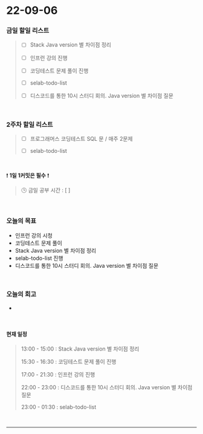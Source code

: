 # 22-09-06
 ### 금일 할일 리스트
> - [ ]  Stack Java version 별 차이점 정리
>
> - [ ]  인프런 강의 진행
>
> - [ ]  코딩테스트 문제 풀이 진행
>
> - [ ]  selab-todo-list
>
> - [ ]  디스코드를 통한 10시 스터디 회의. Java version 별 차이점 질문

<br/>

### 2주차 할일 리스트  

> - [ ]  프로그래머스 코딩테스트 SQL 문 / 매주 2문제  
>
> - [ ]  selab-todo-list

<br/>

❗ **1일 1커밋은 필수** ❗
> 🕒 금일 공부 시간 :  [  ]    
  
<br/>

### 오늘의 목표
- 인프런 강의 시청
- 코딩테스트 문제 풀이
- Stack Java version 별 차이점 정리
- selab-todo-list 진행
- 디스코드를 통한 10시 스터디 회의. Java version 별 차이점 질문

<br>

### 오늘의 회고
- 

<br>

#### 현재 일정  
> 13:00 - 15:00 : Stack Java version 별 차이점 정리
>
> 15:30 - 16:30 : 코딩테스트 문제 풀이 진행
>
> 17:00 - 21:30 : 인프런 강의 진행
>
> 22:00 - 23:00 : 디스코드를 통한 10시 스터디 회의. Java version 별 차이점 질문
>
> 23:00 - 01:30 : selab-todo-list

<br/>

------------  